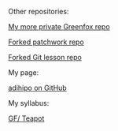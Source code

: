 Other repositories:

[My more private Greenfox repo](https://github.com/adihipo/greenfox)

[Forked patchwork repo](https://github.com/adihipo/patchwork)

[Forked Git lesson repo](https://github.com/adihipo/git-lesson-repository)


My page:

[adihipo on GitHub](https://github.com/adihipo "adihipo")


My syllabus:

[GF/ Teapot](https://github.com/green-fox-academy/teapot-syllabus)

